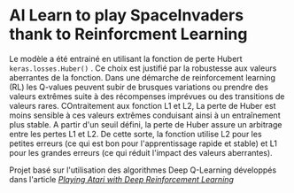 # AI Learn to play SpaceInvaders thank to Reinforcment Learning




Le modèle a été entrainé en utilisant la fonction de perte Hubert ``keras.losses.Huber()`` . Ce choix est justifié par la robustesse  aux valeurs aberrantes de la fonction. Dans une démarche de reinforcement learning (RL) les Q-values peuvent subir de brusques variations ou prendre des valeurs extrêmes suite à  des récompenses imprévues ou des transitions de valeurs rares. COntraitement aux fonction L1 et L2, La perte de Huber est moins sensible à ces valeurs extrêmes conduisant ainsi à un entraînement plus stable. A partir d'un seuil défini, la perte de Huber assure un arbitrage entre les pertes L1 et L2. De cette sorte, la fonction utilise L2 pour les petites erreurs (ce qui est bon pour l'apprentissage rapide et stable) et L1 pour les grandes erreurs (ce qui réduit l'impact des valeurs aberrantes).

Projet basé sur l'utilisation des algorithmes Deep Q-Learning développés dans l'article [<i>Playing Atari with Deep Reinforcement Learning</i>](https://doi.org/10.48550/arXiv.1312.5602)
